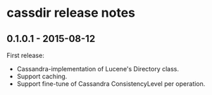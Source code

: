 cassdir release notes
=====================

0.1.0.1 - 2015-08-12
--------------------

First release:

- Cassandra-implementation of Lucene's Directory class.
- Support caching.
- Support fine-tune of Cassandra ConsistencyLevel per operation.
